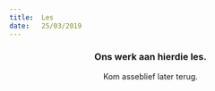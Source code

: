 ```yaml
---
title:  Les
date:   25/03/2019
---
```


### <center>Ons werk aan hierdie les.</center>
<center>Kom asseblief later terug.</center>